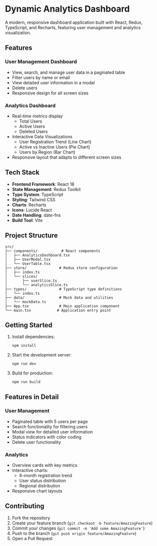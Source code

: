 # Dynamic Analytics Dashboard

A modern, responsive dashboard application built with React, Redux, TypeScript, and Recharts, featuring user management and analytics visualization.

## Features

### User Management Dashboard
- View, search, and manage user data in a paginated table
- Filter users by name or email
- View detailed user information in a modal
- Delete users
- Responsive design for all screen sizes

### Analytics Dashboard
- Real-time metrics display
  - Total Users
  - Active Users
  - Deleted Users
- Interactive Data Visualizations
  - User Registration Trend (Line Chart)
  - Active vs Inactive Users (Pie Chart)
  - Users by Region (Bar Chart)
- Responsive layout that adapts to different screen sizes

## Tech Stack

- **Frontend Framework**: React 18
- **State Management**: Redux Toolkit
- **Type System**: TypeScript
- **Styling**: Tailwind CSS
- **Charts**: Recharts
- **Icons**: Lucide React
- **Date Handling**: date-fns
- **Build Tool**: Vite

## Project Structure

```
src/
├── components/           # React components
│   ├── AnalyticsDashboard.tsx
│   ├── UserModal.tsx
│   └── UserTable.tsx
├── store/               # Redux store configuration
│   ├── index.ts
│   └── slices/
│       ├── userSlice.ts
│       └── analyticsSlice.ts
├── types/               # TypeScript type definitions
│   └── index.ts
├── data/                # Mock data and utilities
│   └── mockData.ts
├── App.tsx              # Main application component
└── main.tsx            # Application entry point
```

## Getting Started

1. Install dependencies:
   ```bash
   npm install
   ```

2. Start the development server:
   ```bash
   npm run dev
   ```

3. Build for production:
   ```bash
   npm run build
   ```

## Features in Detail

### User Management
- Paginated table with 5 users per page
- Search functionality for filtering users
- Modal view for detailed user information
- Status indicators with color coding
- Delete user functionality

### Analytics
- Overview cards with key metrics
- Interactive charts:
  - 6-month registration trend
  - User status distribution
  - Regional distribution
- Responsive chart layouts

## Contributing

1. Fork the repository
2. Create your feature branch (`git checkout -b feature/AmazingFeature`)
3. Commit your changes (`git commit -m 'Add some AmazingFeature'`)
4. Push to the branch (`git push origin feature/AmazingFeature`)
5. Open a Pull Request

